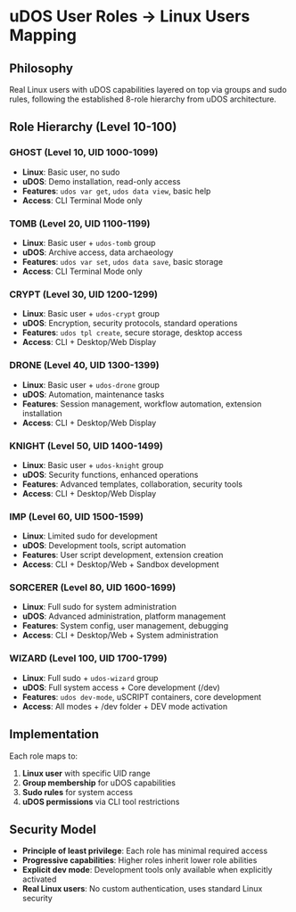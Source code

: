# uDOS User Roles → Linux Users Mapping

## Philosophy
Real Linux users with uDOS capabilities layered on top via groups and sudo rules, following the established 8-role hierarchy from uDOS architecture.

## Role Hierarchy (Level 10-100)

### GHOST (Level 10, UID 1000-1099)
- **Linux**: Basic user, no sudo
- **uDOS**: Demo installation, read-only access
- **Features**: `udos var get`, `udos data view`, basic help
- **Access**: CLI Terminal Mode only

### TOMB (Level 20, UID 1100-1199) 
- **Linux**: Basic user + `udos-tomb` group
- **uDOS**: Archive access, data archaeology
- **Features**: `udos var set`, `udos data save`, basic storage
- **Access**: CLI Terminal Mode only

### CRYPT (Level 30, UID 1200-1299)
- **Linux**: Basic user + `udos-crypt` group  
- **uDOS**: Encryption, security protocols, standard operations
- **Features**: `udos tpl create`, secure storage, desktop access
- **Access**: CLI + Desktop/Web Display

### DRONE (Level 40, UID 1300-1399)
- **Linux**: Basic user + `udos-drone` group
- **uDOS**: Automation, maintenance tasks
- **Features**: Session management, workflow automation, extension installation
- **Access**: CLI + Desktop/Web Display

### KNIGHT (Level 50, UID 1400-1499)
- **Linux**: Basic user + `udos-knight` group
- **uDOS**: Security functions, enhanced operations
- **Features**: Advanced templates, collaboration, security tools
- **Access**: CLI + Desktop/Web Display

### IMP (Level 60, UID 1500-1599)
- **Linux**: Limited sudo for development
- **uDOS**: Development tools, script automation
- **Features**: User script development, extension creation
- **Access**: CLI + Desktop/Web + Sandbox development

### SORCERER (Level 80, UID 1600-1699)
- **Linux**: Full sudo for system administration
- **uDOS**: Advanced administration, platform management
- **Features**: System config, user management, debugging
- **Access**: CLI + Desktop/Web + System administration

### WIZARD (Level 100, UID 1700-1799)
- **Linux**: Full sudo + `udos-wizard` group
- **uDOS**: Full system access + Core development (/dev)
- **Features**: `udos dev-mode`, uSCRIPT containers, core development
- **Access**: All modes + /dev folder + DEV mode activation

## Implementation

Each role maps to:
1. **Linux user** with specific UID range
2. **Group membership** for uDOS capabilities  
3. **Sudo rules** for system access
4. **uDOS permissions** via CLI tool restrictions

## Security Model

- **Principle of least privilege**: Each role has minimal required access
- **Progressive capabilities**: Higher roles inherit lower role abilities
- **Explicit dev mode**: Development tools only available when explicitly activated
- **Real Linux users**: No custom authentication, uses standard Linux security
